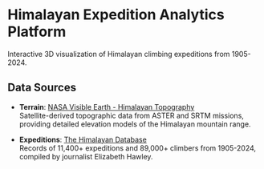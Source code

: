 # Himalayan Expedition Analytics Platform

Interactive 3D visualization of Himalayan climbing expeditions from 1905-2024.

## Data Sources

- **Terrain**: [NASA Visible Earth - Himalayan Topography](https://visibleearth.nasa.gov/images/39160/himalayan-topography)  
  Satellite-derived topographic data from ASTER and SRTM missions, providing detailed elevation models of the Himalayan mountain range.

- **Expeditions**: [The Himalayan Database](https://www.himalayandatabase.com/)  
  Records of 11,400+ expeditions and 89,000+ climbers from 1905-2024, compiled by journalist Elizabeth Hawley.